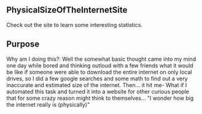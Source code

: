 ## PhysicalSizeOfTheInternetSite

Check out the site to learn some interesting statistics.

## Purpose

Why am I doing this?: 
 Well the somewhat basic thought came into my mind one day while bored and thinking outloud with a few friends what it would be like if someone were able to download the entire internet on only local drives, so I did a few google searches and some math to find out a very inaccurate and estimated size of the internet. Then... it hit me- What if I automated this task and turned it into a website for other curious people that for some crazy reason might think to themselves... "I wonder how big the internet really is (physically)" 

